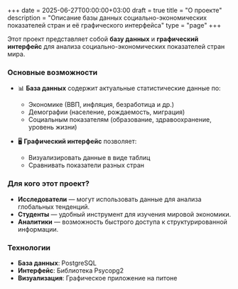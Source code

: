 +++
date = 2025-06-27T00:00:00+03:00
draft = true
title = "О проекте"
description = "Описание базы данных социально-экономических показателей стран и её графического интерфейса"
type = "page"
+++

Этот проект представляет собой **базу данных** и **графический интерфейс** для анализа социально-экономических показателей стран мира.  

### Основные возможности

- 📊 **База данных** содержит актуальные статистические данные по:
  - Экономике (ВВП, инфляция, безработица и др.)
  - Демографии (население, рождаемость, миграция)
  - Социальным показателям (образование, здравоохранение, уровень жизни)

- 🖥️ **Графический интерфейс** позволяет:
  - Визуализировать данные в виде таблиц
  - Сравнивать показатели разных стран

### Для кого этот проект?

- **Исследователи** — могут использовать данные для анализа глобальных тенденций.  
- **Студенты** — удобный инструмент для изучения мировой экономики.  
- **Аналитики** — возможность быстрого доступа к структурированной информации.  

### Технологии

- **База данных**: PostgreSQL
- **Интерфейс**: Библиотека Psycopg2
- **Визуализация**: Графическое приложение на питоне
